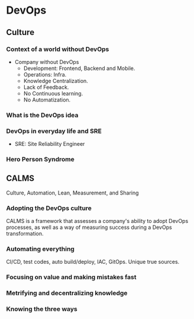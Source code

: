# DevOps

## Culture
### Context of a world without DevOps
- Company without DevOps
  - Development: Frontend, Backend and Mobile.
  - Operations: Infra.
  - Knowledge Centralization.
  - Lack of Feedback.
  - No Continuous learning.
  - No Automatization.
### What is the DevOps idea
### DevOps in everyday life and SRE
   - SRE: Site Reliability Engineer
### Hero Person Syndrome

## CALMS
Culture, Automation, Lean, Measurement, and Sharing
### Adopting the DevOps culture
CALMS is a framework that assesses a company's ability to adopt DevOps processes, as well as a way of measuring success during a DevOps transformation.

### Automating everything
CI/CD, test codes, auto build/deploy, IAC, GitOps. Unique true sources.

### Focusing on value and making mistakes fast


### Metrifying and decentralizing knowledge


### Knowing the three ways


## 
